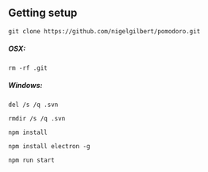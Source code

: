 ## Getting setup

`git clone https://github.com/nigelgilbert/pomodoro.git`

##### OSX:
`rm -rf .git`

##### Windows:

`del /s /q .svn`

`rmdir /s /q .svn`

`npm install`

`npm install electron -g`

`npm run start`
 